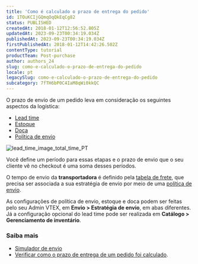 ```yaml
---
title: 'Como é calculado o prazo de entrega do pedido'
id: 1TOuKCIjGQmqOqQkEqCg82
status: PUBLISHED
createdAt: 2018-01-12T12:56:52.805Z
updatedAt: 2023-09-23T00:34:19.034Z
publishedAt: 2023-09-23T00:34:19.034Z
firstPublishedAt: 2018-01-12T14:42:26.502Z
contentType: tutorial
productTeam: Post-purchase
author: authors_24
slug: como-e-calculado-o-prazo-de-entrega-do-pedido
locale: pt
legacySlug: como-e-calculado-o-prazo-de-entrega-do-pedido
subcategory: 7fTH6bP0C4IaM8qWi0kkQC
---
```


O prazo de envio de um pedido leva em consideração os seguintes aspectos da logística:

- [Lead time](https://help.vtex.com/pt/tutorial/lead-time-tempo-de-envio-a-nivel-de-sku--16yv5Mkj6bTyWR1hCN2f4B)
- [Estoque](https://help.vtex.com/pt/tutorial/estoque--6oIxvsVDTtGpO7y6zwhGpb)
- [Doca](https://help.vtex.com/pt/tutorial/doca--5DY8xHEjOLYDVL41Urd5qj)
- [Política de envio](https://help.vtex.com/pt/tutorial/politica-de-envio--tutorials_140)

![lead_time_image_total_time_PT](//images.ctfassets.net/alneenqid6w5/WDlW2CzaAKl3KtzzsgGwc/7aae98aad97be4947233c9ef489f266a/lead_time_image_total_time_PT.png)

Você define um período para essas etapas e o prazo de envio que o seu cliente vê no checkout é uma soma desses períodos. 

O tempo de envio da __transportadora__ é definido pela [tabela de frete](https://help.vtex.com/pt/tutorial/planilha-de-frete--tutorials_127), que precisa ser associada a sua estratégia de envio por meio de uma [política de envio](https://help.vtex.com/pt/tutorial/politica-de-envio--tutorials_140).

As configurações de política de envio, estoque e doca podem ser feitas pelo seu Admin VTEX, em **Envio > Estratégia de envio**, em abas diferentes. Já a configuração opcional do lead time pode ser realizada em **Catálogo > Gerenciamento de inventário**.

### Saiba mais

- [Simulador de envio](https://help.vtex.com/pt/tutorial/simulador-de-envio--tutorials_144)
- [Verificar como o prazo de entrega de um pedido foi calculado](https://help.vtex.com/pt/tutorial/verificar-como-o-prazo-de-entrega-de-um-pedido-foi-calculado).
